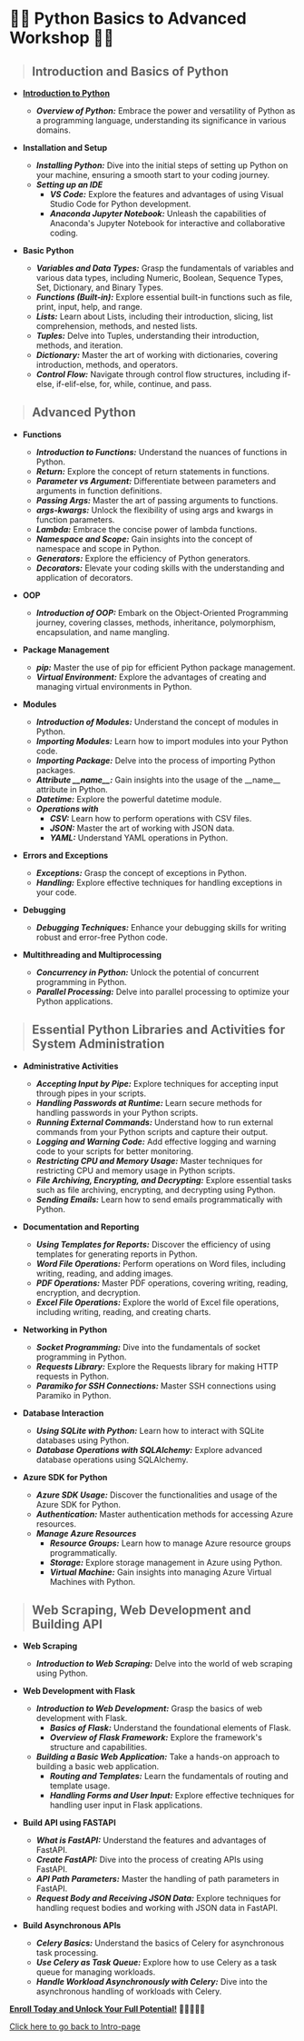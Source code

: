 # 🐍🚀 Python Basics to Advanced Workshop 🐍🚀

>## Introduction and Basics of Python

- <ins>**Introduction to Python**</ins>
  - ***Overview of Python:*** Embrace the power and versatility of Python as a programming language, understanding its significance in various domains.

- **Installation and Setup**
  - ***Installing Python:*** Dive into the initial steps of setting up Python on your machine, ensuring a smooth start to your coding journey.
  - ***Setting up an IDE***
    - ***VS Code:*** Explore the features and advantages of using Visual Studio Code for Python development.
    - ***Anaconda Jupyter Notebook:*** Unleash the capabilities of Anaconda's Jupyter Notebook for interactive and collaborative coding.

- **Basic Python**
  - ***Variables and Data Types:*** Grasp the fundamentals of variables and various data types, including Numeric, Boolean, Sequence Types, Set, Dictionary, and Binary Types.
  - ***Functions (Built-in):*** Explore essential built-in functions such as file, print, input, help, and range.
  - ***Lists:*** Learn about Lists, including their introduction, slicing, list comprehension, methods, and nested lists.
  - ***Tuples:*** Delve into Tuples, understanding their introduction, methods, and iteration.
  - ***Dictionary:*** Master the art of working with dictionaries, covering introduction, methods, and operators.
  - ***Control Flow:*** Navigate through control flow structures, including if-else, if-elif-else, for, while, continue, and pass.

>## Advanced Python

- **Functions**
  - ***Introduction to Functions:*** Understand the nuances of functions in Python.
  - ***Return:*** Explore the concept of return statements in functions.
  - ***Parameter vs Argument:*** Differentiate between parameters and arguments in function definitions.
  - ***Passing Args:*** Master the art of passing arguments to functions.
  - ***args-kwargs:*** Unlock the flexibility of using args and kwargs in function parameters.
  - ***Lambda:*** Embrace the concise power of lambda functions.
  - ***Namespace and Scope:*** Gain insights into the concept of namespace and scope in Python.
  - ***Generators:*** Explore the efficiency of Python generators.
  - ***Decorators:*** Elevate your coding skills with the understanding and application of decorators.

- **OOP**
  - ***Introduction of OOP:*** Embark on the Object-Oriented Programming journey, covering classes, methods, inheritance, polymorphism, encapsulation, and name mangling.

- **Package Management**
  - ***pip:*** Master the use of pip for efficient Python package management.
  - ***Virtual Environment:*** Explore the advantages of creating and managing virtual environments in Python.

- **Modules**
  - ***Introduction of Modules:*** Understand the concept of modules in Python.
  - ***Importing Modules:*** Learn how to import modules into your Python code.
  - ***Importing Package:*** Delve into the process of importing Python packages.
  - ***Attribute \_\_name\_\_:*** Gain insights into the usage of the \_\_name\_\_ attribute in Python.
  - ***Datetime:*** Explore the powerful datetime module.
  - ***Operations with***
    - ***CSV:*** Learn how to perform operations with CSV files.
    - ***JSON:*** Master the art of working with JSON data.
    - ***YAML:*** Understand YAML operations in Python.

- **Errors and Exceptions**
  - ***Exceptions:*** Grasp the concept of exceptions in Python.
  - ***Handling:*** Explore effective techniques for handling exceptions in your code.

- **Debugging**
  - ***Debugging Techniques:*** Enhance your debugging skills for writing robust and error-free Python code.

- **Multithreading and Multiprocessing**
  - ***Concurrency in Python:*** Unlock the potential of concurrent programming in Python.
  - ***Parallel Processing:*** Delve into parallel processing to optimize your Python applications.

>## Essential Python Libraries and Activities for System Administration

- **Administrative Activities**
  - ***Accepting Input by Pipe:*** Explore techniques for accepting input through pipes in your scripts.
  - ***Handling Passwords at Runtime:*** Learn secure methods for handling passwords in your Python scripts.
  - ***Running External Commands:*** Understand how to run external commands from your Python scripts and capture their output.
  - ***Logging and Warning Code:*** Add effective logging and warning code to your scripts for better monitoring.
  - ***Restricting CPU and Memory Usage:*** Master techniques for restricting CPU and memory usage in Python scripts.
  - ***File Archiving, Encrypting, and Decrypting:*** Explore essential tasks such as file archiving, encrypting, and decrypting using Python.
  - ***Sending Emails:*** Learn how to send emails programmatically with Python.

- **Documentation and Reporting**
  - ***Using Templates for Reports:*** Discover the efficiency of using templates for generating reports in Python.
  - ***Word File Operations:*** Perform operations on Word files, including writing, reading, and adding images.
  - ***PDF Operations:*** Master PDF operations, covering writing, reading, encryption, and decryption.
  - ***Excel File Operations:*** Explore the world of Excel file operations, including writing, reading, and creating charts.

- **Networking in Python**
  - ***Socket Programming:*** Dive into the fundamentals of socket programming in Python.
  - ***Requests Library:*** Explore the Requests library for making HTTP requests in Python.
  - ***Paramiko for SSH Connections:*** Master SSH connections using Paramiko in Python.

- **Database Interaction**
  - ***Using SQLite with Python:*** Learn how to interact with SQLite databases using Python.
  - ***Database Operations with SQLAlchemy:*** Explore advanced database operations using SQLAlchemy.

- **Azure SDK for Python**
  - ***Azure SDK Usage:*** Discover the functionalities and usage of the Azure SDK for Python.
  - ***Authentication:*** Master authentication methods for accessing Azure resources.
  - ***Manage Azure Resources***
    - ***Resource Groups:*** Learn how to manage Azure resource groups programmatically.
    - ***Storage:*** Explore storage management in Azure using Python.
    - ***Virtual Machine:*** Gain insights into managing Azure Virtual Machines with Python.

>## Web Scraping, Web Development and Building API

- **Web Scraping**
  - ***Introduction to Web Scraping:*** Delve into the world of web scraping using Python.

- **Web Development with Flask**
  - ***Introduction to Web Development:*** Grasp the basics of web development with Flask.
    - ***Basics of Flask:*** Understand the foundational elements of Flask.
    - ***Overview of Flask Framework:*** Explore the framework's structure and capabilities.
  - ***Building a Basic Web Application:*** Take a hands-on approach to building a basic web application.
    - ***Routing and Templates:*** Learn the fundamentals of routing and template usage.
    - ***Handling Forms and User Input:*** Explore effective techniques for handling user input in Flask applications.

- **Build API using FASTAPI**
  - ***What is FastAPI:*** Understand the features and advantages of FastAPI.
  - ***Create FastAPI:*** Dive into the process of creating APIs using FastAPI.
  - ***API Path Parameters:*** Master the handling of path parameters in FastAPI.
  - ***Request Body and Receiving JSON Data:*** Explore techniques for handling request bodies and working with JSON data in FastAPI.

- **Build Asynchronous APIs**
  - ***Celery Basics:*** Understand the basics of Celery for asynchronous task processing.
  - ***Use Celery as Task Queue:*** Explore how to use Celery as a task queue for managing workloads.
  - ***Handle Workload Asynchronously with Celery:*** Dive into the asynchronous handling of workloads with Celery.



[**Enroll Today and Unlock Your Full Potential!**](https://forms.gle/npGQ6mk5nDiA8tQ56) 🌟👩‍💻👨‍💻

[Click here to go back to Intro-page](/courses/python-intro.html)